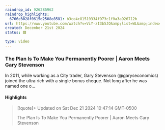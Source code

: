 ```yaml
---
raindrop_id: 926285962
raindrop_highlights:
  6766e3028f0615d2508e8581: b3ce4c81510334f973c1f0a3a926712b
url: https://www.youtube.com/watch?v=ViY-zI3b5JQ&amp;list=WL&amp;index=7&amp;t=285s
created: December 21st 2024
status: 🟥

type: video
---
```



### The Plan Is To Make You Permanently Poorer | Aaron Meets Gary Stevenson

In 2011, while working as a City trader, Gary Stevenson (@garyseconomics) joined the ultra rich with a single bonus cheque. Not long after he was named one o...

#### Highlights

> [!quote]+ Updated on Sat Dec 21 2024 10:47:14 GMT-0500
>
> The Plan Is To Make You Permanently Poorer | Aaron Meets Gary Stevenson
